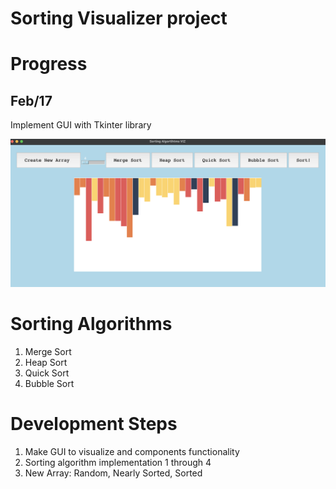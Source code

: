 # Sorting Visualizer project 

# Progress

## Feb/17

Implement GUI with Tkinter library

![alt text](./images/template_GUI.png)

# Sorting Algorithms
1) Merge Sort
2) Heap Sort 
3) Quick Sort 
4) Bubble Sort 

# Development Steps 
1) Make GUI to visualize and components functionality
2) Sorting algorithm implementation 1 through 4 
3) New Array: Random, Nearly Sorted, Sorted
